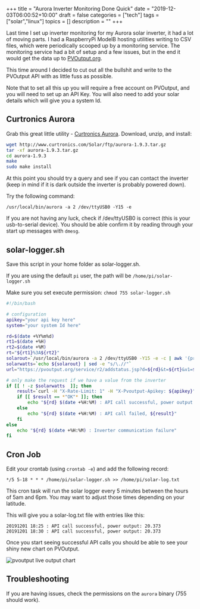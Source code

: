 +++
title = "Aurora Inverter Monitoring Done Quick"
date = "2019-12-03T06:00:52+10:00"
draft = false
categories = ["tech"]
tags = ["solar","linux"]
topics = []
description = ""
+++

Last time I set up inverter monitoring for my Aurora solar inverter, it had a lot of moving parts. I had a RaspberryPi ModelB hosting utilities writing to CSV files, which were periodically scooped up by a monitoring service. The monitoring service had a bit of setup and a few issues, but in the end it would get the data up to [PVOutput.org](http://pvoutput.org).

This time around I decided to cut out all the bullshit and write to the PVOutput API with as little fuss as possible.

Note that to set all this up you will require a free account on PVOutput, and you will need to set up an API Key. You will also need to add your solar details which will give you a system Id. 

## Curtronics Aurora ##

Grab this great little utility - [Curtronics Aurora](
http://www.curtronics.com/Solar/AuroraData.html). Download, unzip, and install:

```bash
wget http://www.curtronics.com/Solar/ftp/aurora-1.9.3.tar.gz
tar -xf aurora-1.9.3.tar.gz
cd aurora-1.9.3
make
sudo make install
```

At this point you should try a query and see if you can contact the inverter (keep in mind if it is dark outside the inverter is probably powered down).

Try the following command:

```text
/usr/local/bin/aurora -a 2 /dev/ttyUSB0 -Y15 -e
```

If you are not having any luck, check if /dev/ttyUSB0 is correct (this is your usb-to-serial device). You should be able confirm it by reading through your start up messages with `dmesg`.

## solar-logger.sh ##

Save this script in your home folder as solar-logger.sh.

If you are using the default `pi` user, the path will be `/home/pi/solar-logger.sh`

Make sure you set execute permission: `chmod 755 solar-logger.sh`

```bash
#!/bin/bash

# configuration
apikey="your api key here"
system="your system Id here"

rd=$(date +%Y%m%d)
rt1=$(date +%H)
rt2=$(date +%M)
rt="${rt1}%3A${rt2}"
solarout=`/usr/local/bin/aurora -a 2 /dev/ttyUSB0 -Y15 -e -c | awk '{printf $1}'`
solarwatts=`echo ${solarout} | sed -e "s/\.//"`
url="https://pvoutput.org/service/r2/addstatus.jsp?d=${rd}&t=${rt}&v1=${solarwatts}"

# only make the request if we have a value from the inverter
if [[ ! -z $solarwatts  ]]; then
    result=`curl -H "X-Rate-Limit: 1" -H "X-Pvoutput-Apikey: ${apikey}" -H "X-Pvoutput-SystemId: ${system}" ${url}`
    if [[ $result == *"OK"* ]]; then
        echo "${rd} $(date +%H:%M) : API call successful, power output: ${solarout}"
    else
        echo "${rd} $(date +%H:%M) : API call failed, ${result}"
    fi
else
    echo "${rd} $(date +%H:%M) : Inverter communication failure"
fi
```

## Cron Job ##

Edit your crontab (using `crontab -e`) and add the following record:

```text
*/5 5-18 * * * /home/pi/solar-logger.sh >> /home/pi/solar-log.txt
```

This cron task will run the solar logger every 5 minutes between the hours of 5am and 6pm. You may want to adjust those times depending on your latitude.

This will give you a solar-log.txt file with entries like this:

```text
20191201 18:25 : API call successful, power output: 20.373
20191201 18:30 : API call successful, power output: 20.373
```

Once you start seeing successful API calls you should be able to see your shiny new chart on PVOutput.

<img class="pure-img blog-img " src="/images/solar-mon.jpg" alt="pvoutput live output chart" />

## Troubleshooting ##

If you are having issues, check the permissions on the `aurora` binary (755 should work).